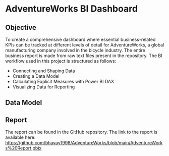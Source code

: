 # AdventureWorks BI Dashboard
## Objective
To create a comprehensive dashboard where essential business-related KPIs can be tracked at different levels of detail for AdventureWorks, a global manufacturing company involved in the bicycle industry. The entire business report is made from raw text files present in the repository. The BI workflow used in this project is structured as follows: 
- Connecting and Shaping Data
- Creating a Data Model
- Calculating Explicit Measures with Power BI DAX
- Visualizing Data for Reporting

## Data Model


## Report
The report can be found in the GitHub repository. The link to the report is available here:
https://github.com/bhavay1998/AdventureWorks/blob/main/AdventureWorks%20Report.pbix

  

